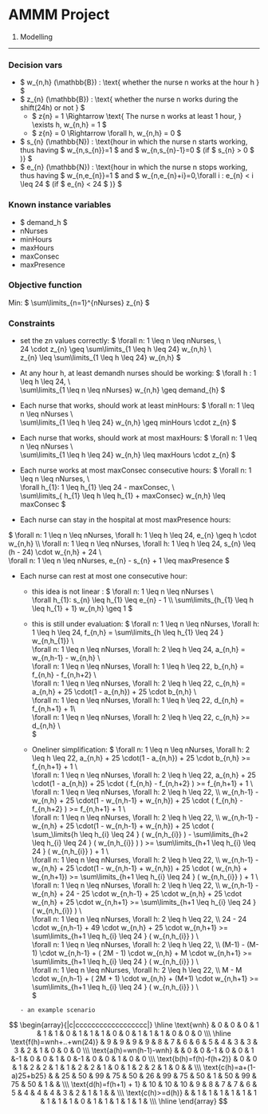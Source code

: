 AMMM Project
=============


1. Modelling
---------


### Decision vars


- $ w_{n,h} (\mathbb{B})  : \text{ whether the nurse n works at the hour h }  $
- $ z_{n} (\mathbb{B})  : \text{ whether the nurse n works during the shift(24h) or not } $
 	- $ z{n} = 1  \Rightarrow \text{ The nurse n works at least 1 hour, } \exists h, w_{n,h} = 1 $
 	- $ z{n} = 0 \Rightarrow \forall h, w_{n,h} = 0 $
- $  s_{n} (\mathbb{N}) : \text{hour in which the nurse n starts working, thus having $ w_{n,s_{n}}=1 $ and  $ w_{n,s_{n}-1}=0 $ (if $ s_{n} > 0 $ )} $
- $  e_{n} (\mathbb{N}) : \text{hour in which the nurse n stops working, thus having $ w_{n,e_{n}}=1 $ and  $ w_{n,e_{n}+i}=0,\forall i : e_{n} < i \leq 24 $ (if $ e_{n} < 24 $ )} $


### Known instance variables

* $ demand_h $
* nNurses
* minHours
* maxHours
* maxConsec
* maxPresence


### Objective function

Min: $ \sum\limits_{n=1}^{nNurses} z_{n}  $

### Constraints

* set the zn values correctly:
$  \forall n: 1 \leq n \leq nNurses,  \\\
	24 \cdot z_{n}  \geq \sum\limits_{1 \leq h \leq 24} w_{n,h} \\\
   z_{n} \leq \sum\limits_{1 \leq h \leq 24} w_{n,h}
$

* At any hour h, at least demandh nurses should be working:
$ \forall h : 1 \leq h \leq 24, \\\
 \sum\limits_{1 \leq n \leq nNurses} w_{n,h} \geq demand_{h}
$

* Each nurse that works, should work at least minHours:
$ \forall n: 1 \leq n \leq nNurses \\\
	\sum\limits_{1 \leq h \leq 24} w_{n,h} \geq minHours \cdot z_{n}
$

* Each nurse that works, should work at most maxHours:
$ \forall n: 1 \leq n \leq nNurses \\\
	\sum\limits_{1 \leq h \leq 24} w_{n,h} \leq maxHours \cdot z_{n}
$

* Each nurse works at most maxConsec consecutive hours: 
$	\forall n:  1 \leq n \leq nNurses, \\\
	\forall h_{1}:  1 \leq h_{1} \leq 24 - maxConsec, \\\
	\sum\limits_{ h_{1} \leq h \leq h_{1} + maxConsec} w_{n,h} \leq maxConsec $

* Each nurse can stay in the hospital at most maxPresence hours:

$  \forall n:  1 \leq n \leq nNurses, \forall h: 1 \leq h \leq 24, e_{n} \geq h \cdot w_{n,h} \\\ 
 \forall n:  1 \leq n \leq nNurses, \forall h: 1 \leq h \leq 24, s_{n} \leq (h - 24) \cdot w_{n,h} + 24 \\\
  \forall n:  1 \leq n \leq nNurses, e_{n} - s_{n} + 1 \leq maxPresence $

* Each nurse can rest at most one consecutive hour:
	- this idea is not linear : $  \forall n:  1 \leq n \leq nNurses \\\
		\forall h_{1}: s_{n} \leq h_{1} \leq e_{n} - 1  \\\ 
		\sum\limits_{h_{1} \leq h \leq h_{1} + 1} w_{n,h} \geq 1 $

	- this is still under evaluation: $ \forall n:  1 \leq n \leq nNurses, \forall h: 1 \leq h \leq 24, f_{n,h} = \sum\limits_{h \leq h_{1} \leq 24 } w_{n,h_{1}}   \\\
	\forall n:  1 \leq n \leq nNurses, \forall h: 2 \leq h \leq 24, a_{n,h} = w_{n,h-1} - w_{n,h}  \\\
	 \forall n:  1 \leq n \leq nNurses, \forall h: 1 \leq h \leq 22, b_{n,h} = f_{n,h} - f_{n,h+2}  \\\
	 \forall n:  1 \leq n \leq nNurses, \forall h: 2 \leq h \leq 22, c_{n,h} = a_{n,h} + 25 \cdot(1 - a_{n,h}) + 25 \cdot b_{n,h}  \\\
	 \forall n:  1 \leq n \leq nNurses, \forall h: 1 \leq h \leq 22, d_{n,h} = f_{n,h+1} + 1\\\
	 \forall n:  1 \leq n \leq nNurses, \forall h: 2 \leq h \leq 22, c_{n,h} >= d_{n,h}  \\\
	 $

	 - Oneliner simplification: $ \forall n:  1 \leq n \leq nNurses, \forall h: 2 \leq h \leq 22,  a_{n,h} + 25 \cdot(1 - a_{n,h}) + 25 \cdot b_{n,h} >= f_{n,h+1} + 1  \\\
	 \forall n:  1 \leq n \leq nNurses, \forall h: 2 \leq h \leq 22,  a_{n,h} + 25 \cdot(1 - a_{n,h}) + 25 \cdot \( f_{n,h} - f_{n,h+2} \) >= f_{n,h+1} + 1  \\\
	 \forall n:  1 \leq n \leq nNurses, \forall h: 2 \leq h \leq 22,  \\\ w_{n,h-1} - w_{n,h} + 25 \cdot(1 - w_{n,h-1} + w_{n,h}) + 25 \cdot \( f_{n,h} - f_{n,h+2} \) >= f_{n,h+1} + 1  \\\
	 \forall n:  1 \leq n \leq nNurses, \forall h: 2 \leq h \leq 22,  \\\ w_{n,h-1} - w_{n,h} + 25 \cdot(1 - w_{n,h-1} + w_{n,h}) + 25 \cdot \( \sum_\limits{h \leq h_{i} \leq 24 } \( w_{n,h_{i}} \) - \sum\limits_{h+2 \leq h_{i} \leq 24 } \( w_{n,h_{i}} \) \) >= \sum\limits_{h+1 \leq h_{i} \leq 24 } \( w_{n,h_{i}} \) + 1  \\\
	 \forall n:  1 \leq n \leq nNurses, \forall h: 2 \leq h \leq 22,  \\\ w_{n,h-1} - w_{n,h} + 25 \cdot(1 - w_{n,h-1} + w_{n,h}) + 25 \cdot \( w_{n,h} + w_{n,h+1}\) >= \sum\limits_{h+1 \leq h_{i} \leq 24 } \( w_{n,h_{i}} \) + 1  \\\
	 \forall n:  1 \leq n \leq nNurses, \forall h: 2 \leq h \leq 22,  \\\ w_{n,h-1} - w_{n,h} + 24 - 25 \cdot w_{n,h-1} + 25 \cdot w_{n,h}  + 25 \cdot w_{n,h} + 25 \cdot w_{n,h+1}  >= \sum\limits_{h+1 \leq h_{i} \leq 24 } \( w_{n,h_{i}} \)  \\\
	 \forall n:  1 \leq n \leq nNurses, \forall h: 2 \leq h \leq 22,  \\\ 24 - 24 \cdot w_{n,h-1} + 49 \cdot w_{n,h} + 25 \cdot w_{n,h+1}  >= \sum\limits_{h+1 \leq h_{i} \leq 24 } \( w_{n,h_{i}} \)  \\\
	 \forall n:  1 \leq n \leq nNurses, \forall h: 2 \leq h \leq 22,  \\\ (M-1) - (M-1) \cdot w_{n,h-1} + \( 2M - 1\) \cdot w_{n,h} + M \cdot w_{n,h+1}  >= \sum\limits_{h+1 \leq h_{i} \leq 24 } \( w_{n,h_{i}} \)  \\\
	 \forall n:  1 \leq n \leq nNurses, \forall h: 2 \leq h \leq 22,  \\\ M - M \cdot w_{n,h-1} + \( 2M + 1\) \cdot w_{n,h} + (M+1) \cdot w_{n,h+1}  >= \sum\limits_{h+1 \leq h_{i} \leq 24 } \( w_{n,h_{i}} \)  \\\
	 $

	  - an example scenario

$$
\begin{array}{|c|cccccccccccccccccc|}
\hline
\text{wnh}               & 0 & 0 & 0 & 1 & 1 & 1 & 0 & 1 & 1 & 1 & 0 & 0 & 1 & 1 & 1 & 0 & 0 & 0 \\\
\hline
\text{f(h)=wnh+..+wn(24)} 
						 & 9 & 9 & 9 & 9 & 8 & 7 & 6 & 6 & 5 & 4 & 3 & 3 & 3 & 2 & 1 & 0 & 0 & 0 \\\
\text{a(h)=wn(h-1)-wnh}  &   & 0 & 0 &-1 & 0 & 0 & 1 &-1 & 0 & 0 & 1 & 0 &-1 & 0 & 0 & 1 & 0 & 0 \\\
\text{b(h)=f(h)-f(h+2)}  & 0 & 0 & 1 & 2 & 2 & 1 & 1 & 2 & 2 & 1 & 0 & 1 & 2 & 2 & 1 & 0 &   &  \\\
\text{c(h)=a+(1-a)25+b25}     &   & 25 & 50 & 99 & 75 & 50 & 26 & 99 & 75 & 50 & 1 & 50 & 99 & 75 & 50 & 1 &   & \\\
\text{d(h)=f(h+1) + 1} 
						 & 10 & 10 & 10 & 9 & 8 & 7 & 7 & 6 & 5 & 4 & 4 & 4 & 3 & 2 & 1 & 1 &  &  \\\
\text{c(h)>=d(h)}        &   & 1 & 1 & 1 & 1 & 1 & 1 & 1 & 1 & 1 & 0 & 1 & 1 & 1 & 1 & 1 &  \\\
\hline
\end{array}
$$





